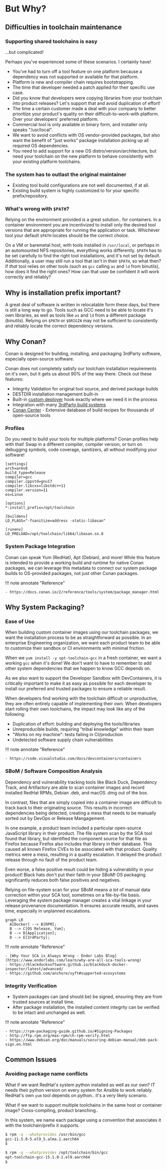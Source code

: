 # But Why?

## Difficulties in toolchain maintenance

### Supporting shared toolchains is easy

...but complicated!

Perhaps you've experienced some of these scenarios.  I certainly have!

- You've had to turn off a tool feature on one platform because a
  dependency was not supported or available for that platform.
- Platform is new and compiler chain requires bootstrapping.
- The time that developer needed a patch applied for their specific
  use case.
- Did you know that developers were copying libraries from your
  toolchain into product releases?  Let's support that and avoid
  duplication of effort!
- The time a certain customer made a deal with your company to
  better prioritize your product's quality on their difficult-to-work-with
  platform.  Over your developers' preferred platform.
- Commercial tool is only available in binary form, and installer
  only speaks "/usr/local".
- We want to avoid conflicts with OS vendor-provided packages, but also
  want the benefit of "just works" package installation picking up
  all required OS dependencies.
- You need to add support for a new OS distro/version/architecture,
  but need your toolchain on the new platform to behave consistently with
  your existing platform toolchains.

### The system has to outlast the original maintainer

- Existing tool build configurations are not well documented, if at all.
- Existing build system is highly customized to for your specific
  prefix/repository.

### What's wrong with `$PATH`?

Relying on the environment provided is a great solution.. for containers.
In a container environment you are incentivized to install only the desired
tool versions that are appropriate for running the application or task.
Whichever tool your default `$PATH` locates should be the correct choice.

On a VM or baremetal host, with tools installed in `/usr/local`, or
perhaps in an automounted NFS repositories, everything works differently.
`$PATH` has to be set carefully to find the right tool installations, and
it's not set by default.  Additionally, a user may still run a tool that
isn't in their `$PATH`, so what then?  If *that* tool relies on other
tools (such as `gcc` calling `as` and `ld` from binutils), how does it
find the right ones?  How can that user be confident it will work
correctly and reliably?

## Why is installation prefix important?

A great deal of software is written in relocatable form these days, but
there is still a long way to go.  Tools such as GCC need to be able to
locate it's own libraries, as well as tools like `as` and `ld` from a
different package (binutils).  Relying on `$PATH` or `$ORIGIN` may not
be sufficient to consistently and reliably locate the correct
dependency versions.

## Why Conan?

Conan is designed for building, installing, and packaging 3rdParty
software, especially open-source software.

Conan does not completely satisfy our toolchain installation requirements
on it's own, but it gets us about 90% of the way there.  Check out these
features:

- Integrity Validation for original tool source, and derived package builds
- DESTDIR installation management built-in
- Built-in [custom deployer](https://docs.conan.io/2/reference/extensions/deployers.html)
  hook exactly where we need it in the process
- Integration with many [3rdParty build systems](https://docs.conan.io/2/integrations.html)
- [Conan Center](https://conan.io/center) - Extensive database of build
  recipes for thousands of open-source tools

### Profiles

Do you need to build your tools for multiple platforms?  Conan profiles
help with that!  Swap in a different compiler, compiler version, or turn
on debugging symbols, code coverage, sanitizers, all without modifying
your software!

```none title="Sample Conan asan profile"
[settings]
arch=armv8
build_type=Release
compiler=gcc
compiler.cppstd=gnu17
compiler.libcxx=libstdc++11
compiler.version=11
os=Linux

[options]
*:install_prefix=/opt/toolchain

[buildenv]
LD_FLAGS="-fsanitize=address -static-libasan"

[runenv]
LD_PRELOAD=/opt/toolchain/lib64/libasan.so.8
```

### System Package Integration

Conan can speak Yum (RedHat), Apt (Debian), and more!  While this feature
is intended to provide a working build and runtime for native Conan
packages, we can leverage this metadata to connect our system package
builds to OS-provided packages, not just other Conan packages.

!!! note annotate "Reference"

    - https://docs.conan.io/2/reference/tools/system/package_manager.html

## Why System Packaging?

### Ease of Use

When building custom container images using our toolchain packages, we
want the installation process to be as straightforward as possible.
In an enterprise Engineering organization, we want each product team to be
able to customize their sandbox or CI environments with minimal friction.

When we `yum install -y opt-toolchain-gcc` in a fresh container, we want a
working `gcc` when it's done!  We don't want to have to remember to add
other system dependencies that we happen to know GCC depends on.

As we also want to support the Developer Sandbox with DevContainers, it is
critically important to make it as easy as possible for each developer to
install our preferred and trusted packages to ensure a reliable result.

When developers find working with the toolchain difficult or
unproductive, they are often entirely capable of implementing their
own.  When developers start rolling their own toolchains, the impact may
look like any of the following:

- Duplication of effort: building and deploying the tools/libraries
- Unreproducible builds, requiring "tribal knowledge" within their team
- "Works on my machine": tests failing in CI/production
- Undetected software supply chain vulnerabilities

!!! note annotate "Reference"

    - https://code.visualstudio.com/docs/devcontainers/containers

### SBoM / Software Composition Analysis

Dependency and vulnerability tracking tools like Black Duck, Dependency
Track, and Artifactory are able to scan container images and record
installed RedHat RPMs, Debian .deb, and macOS .dmg out of the box.

In contrast, files that are simply copied into a container image are
difficult to track back to their originating source. This results in
incorrect dependencies being detected, creating a mess that needs to be
manually sorted out by DevOps or Release Mangagement.

In one example, a product team included a particular open-source
JavaScript library in their product.  The file system scan by the SCA
tool found that library, but identified the component source for that
file as Firefox because Firefox also includes that library in their
database.  This caused all known Firefox CVEs to be associated with
that product.  Quality metrics were a mess, resulting in a quality
escalation.  It delayed the product release through no fault of the
product team.

Even worse, a false positive result could be hiding a vulnerability in
your product!  Black hats don't put their faith in your SBoM! OS
packaging significantly reduces both false positives and negatives.

Relying on file-system scan for your SBoM means *a lot* of manual
data correction within your SCA tool, sometimes on a file-by-file basis.
Leveraging the system package manager creates a vital linkage in your
release provenance documentation.  It ensures accurate results, and
saves time, especially in unplanned escalations.

```mermaid
graph LR
  A[Docker] --> B[RPM];
  B --> C[OS Release, Yum];
  B --> D[Application];
  D --> E[3rdParty];
```

!!! note annotate "Reference"

    - [Why Your SCA is Always Wrong - Endor Labs Blog](https://www.endorlabs.com/learn/why-are-all-sca-tools-wrong)
    - https://blackducksoftware.github.io/blackduck-docker-inspector/latest/advanced/
    - https://github.com/anchore/syft#supported-ecosystems

### Integrity Verification

- System packages can (and should be) be signed, ensuring they are from
  trusted sources at install time.
- After package installation, the installed content integrity can be
  verified to be intact and unchanged as well.

!!! note annotate "Reference"

    - https://rpm-packaging-guide.github.io/#Signing-Packages
    - http://ftp.rpm.org/max-rpm/ch-rpm-verify.html
    - https://www.debian.org/doc/manuals/securing-debian-manual/deb-pack-sign.en.html

## Common Issues

### Avoiding package name conflicts

What if we want RedHat's system python installed as well as our own?
IT needs their python version on every system for Ansible to work
reliably.  RedHat's own `yum` tool depends on python.. it's a very
likely scenario.

What if we want to support multiple toolchains in the same host or
container image?  Cross-compiling, product branching..

In this system, we name each package using a convention that associates
it with the toolchain/prefix it supports.

```bash title="Multiple GCC versions installed without conflict"
$ rpm -q --whatprovides /usr/bin/gcc
gcc-11.5.0-5.el9_5.alma.1.aarch64
$

$ rpm -q --whatprovides /opt/toolchain/bin/gcc
opt-toolchain-gcc-15.1.0-1.el9.aarch64
$
```
